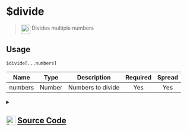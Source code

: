 # $divide
> <img align="top" src="https://upload.wikimedia.org/wikipedia/commons/thumb/e/e4/Infobox_info_icon.svg/160px-Infobox_info_icon.svg.png?20150409153300" alt="image" width="25" height="auto"> Divides multiple numbers
## Usage
```
$divide[...numbers]
```
| Name | Type | Description | Required | Spread
| :---: | :---: | :---: | :---: | :---: |
numbers | Number | Numbers to divide | Yes | Yes
<details>
<summary>
    
## <img align="top" src="https://cdn4.iconfinder.com/data/icons/iconsimple-logotypes/512/github-512.png" alt="image" width="25" height="auto">  [Source Code](https://github.com/tryforge/ForgeScript-V2/blob/main/src/native/divide.ts)
    
</summary>
    
```ts
import { ArgType, NativeFunction, Return } from "../structures"

export default new NativeFunction({
    name: "$divide",
    version: "1.0.0",
    description: "Divides multiple numbers",
    brackets: true,
    unwrap: true,
    args: [
        {
            name: "numbers",
            description: "Numbers to divide",
            rest: true,
            type: ArgType.Number,
            required: true,
        },
    ],
    execute(_, [numbers]) {
        return this.success(numbers.reduce((x, y) => x / y))
    },
})

```
    
</details>